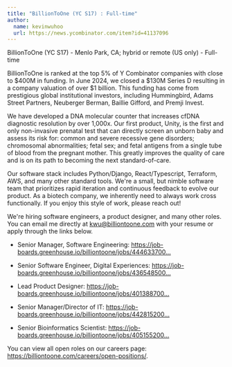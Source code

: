 ```yaml
---
title: "BillionToOne (YC S17) : Full-time"
author:
  name: kevinwuhoo
  url: https://news.ycombinator.com/item?id=41137096
---
```

BillionToOne (YC S17) - Menlo Park, CA; hybrid or remote (US only) - Full-time

BillionToOne is ranked at the top 5% of Y Combinator companies with close to $400M in funding. In June 2024, we closed a $130M Series D resulting in a company valuation of over $1 billion. This funding has come from prestigious global institutional investors, including Hummingbird, Adams Street Partners, Neuberger Berman, Baillie Gifford, and Premji Invest.

We have developed a DNA molecular counter that increases cfDNA diagnostic resolution by over 1,000x. Our first product, Unity, is the first and only non-invasive prenatal test that can directly screen an unborn baby and assess its risk for: common and severe recessive gene disorders; chromosomal abnormalities; fetal sex; and fetal antigens from a single tube of blood from the pregnant mother. This greatly improves the quality of care and is on its path to becoming the next standard-of-care.

Our software stack includes Python&#x2F;Django, React&#x2F;Typescript, Terraform, AWS, and many other standard tools. We&#x27;re a small, but nimble software team that prioritizes rapid iteration and continuous feedback to evolve our product. As a biotech company, we inherently need to always work cross functionally. If you enjoy this style of work, please reach out!

We&#x27;re hiring software engineers, a product designer, and many other roles. You can email me directly at kwu@billiontoone.com with your resume or apply through the links below.

- Senior Manager, Software Engineering: <a href="https:&#x2F;&#x2F;job-boards.greenhouse.io&#x2F;billiontoone&#x2F;jobs&#x2F;4446337005" rel="nofollow">https:&#x2F;&#x2F;job-boards.greenhouse.io&#x2F;billiontoone&#x2F;jobs&#x2F;444633700...</a>

- Senior Software Engineer, Digital Experiences: <a href="https:&#x2F;&#x2F;job-boards.greenhouse.io&#x2F;billiontoone&#x2F;jobs&#x2F;4365485005" rel="nofollow">https:&#x2F;&#x2F;job-boards.greenhouse.io&#x2F;billiontoone&#x2F;jobs&#x2F;436548500...</a>

- Lead Product Designer: <a href="https:&#x2F;&#x2F;job-boards.greenhouse.io&#x2F;billiontoone&#x2F;jobs&#x2F;4013887005" rel="nofollow">https:&#x2F;&#x2F;job-boards.greenhouse.io&#x2F;billiontoone&#x2F;jobs&#x2F;401388700...</a>

- Senior Manager&#x2F;Director of IT: <a href="https:&#x2F;&#x2F;job-boards.greenhouse.io&#x2F;billiontoone&#x2F;jobs&#x2F;4428152005" rel="nofollow">https:&#x2F;&#x2F;job-boards.greenhouse.io&#x2F;billiontoone&#x2F;jobs&#x2F;442815200...</a>

- Senior Bioinformatics Scientist: <a href="https:&#x2F;&#x2F;job-boards.greenhouse.io&#x2F;billiontoone&#x2F;jobs&#x2F;4051552005" rel="nofollow">https:&#x2F;&#x2F;job-boards.greenhouse.io&#x2F;billiontoone&#x2F;jobs&#x2F;405155200...</a>

You can view all open roles on our careers page: <a href="https:&#x2F;&#x2F;billiontoone.com&#x2F;careers&#x2F;open-positions&#x2F;" rel="nofollow">https:&#x2F;&#x2F;billiontoone.com&#x2F;careers&#x2F;open-positions&#x2F;</a>.
